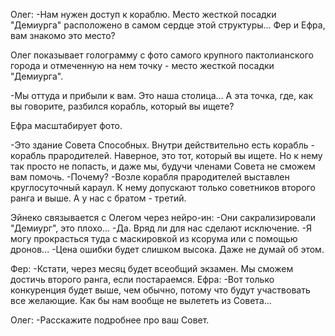 Олег:
-Нам нужен доступ к кораблю. Место жесткой посадки "Демиурга" расположено в самом сердце этой структуры... Фер и Ефра, вам знакомо это место?

Олег показывает голограмму с фото самого крупного пактолианского города и отмеченную на нем точку - место жесткой посадки "Демиурга".

-Мы оттуда и прибыли к вам. Это наша столица... А эта точка, где, как вы говорите, разбился корабль, который вы ищете? 

Ефра масштабирует фото.

-Это здание Совета Способных. Внутри действительно есть корабль - корабль прародителей. Наверное, это тот, который вы ищете. Но к нему так просто не попасть, и даже мы, будучи членами Совета не сможем вам помочь. 
-Почему?
-Возле корабля прародителей выставлен круглосуточный караул. К нему допускают только советников второго ранга и выше. А у нас с братом - третий.

Эйнеко связывается с Олегом через нейро-ин:
-Они сакрализировали "Демиург", это плохо... 
-Да. Вряд ли для нас сделают исключение.
-Я могу прокрасться туда с маскировкой из ксорума или с помощью дронов...
-Цена ошибки будет слишком высока. Даже не думай об этом.

Фер:
-Кстати, через месяц будет всеобщий экзамен. Мы сможем достичь второго ранга, если постараемся.
Ефра:
-Вот только конкуренция будет выше, чем обычно, потому что будут участвовать все желающие. Как бы нам вообще не вылететь из Совета...

Олег:
-Расскажите подробнее про ваш Совет.





